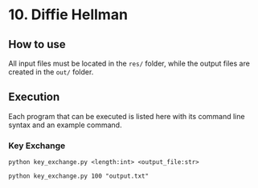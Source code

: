 # 10. Diffie Hellman

## How to use

All input files must be located in the `res/` folder, while the output files are created in the `out/` folder.

## Execution

Each program that can be executed is listed here with its command line syntax and an example command.

### Key Exchange

```shell
python key_exchange.py <length:int> <output_file:str>
```

```shell
python key_exchange.py 100 "output.txt"
```
